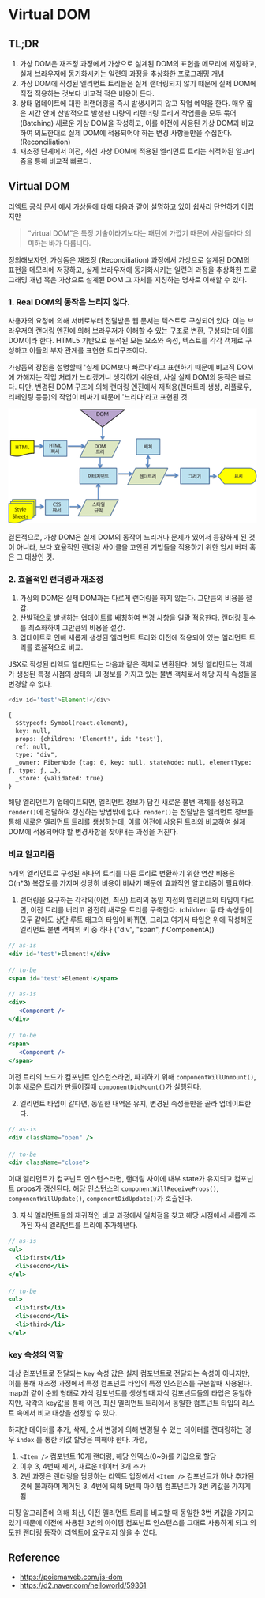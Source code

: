 # Virtual DOM

## TL;DR

1. 가상 DOM은 재조정 과정에서 가상으로 설계된 DOM의 표현을 메모리에 저장하고, 실제 브라우저에 동기화시키는
일련의 과정을 추상화한 프로그래밍 개념
2. 가상 DOM에 작성된 엘리먼트 트리들은 실제 랜더링되지 않기 떄문에 실제 DOM에 직접 적용하는 것보다 비교적 적은 비용이 든다.
3. 상태 업데이트에 대한 리랜더링을 즉시 발생시키지 않고 작업 예약을 한다. 매우 짧은 시간 안에 산발적으로 발생한
다량의 리랜더링 트리거 작업들을 모두 묶어(Batching) 새로운 가상 DOM을 작성하고, 이를 이전에 사용된 가상 DOM과 비교하여
의도한대로 실제 DOM에 적용되어야 하는 변경 사항들만을 수집한다. (Reconciliation)
4. 재조정 단계에서 이전, 최신 가상 DOM에 적용된 엘리먼트 트리는 최적화된 알고리즘을 통해 비교적 빠르다.

## Virtual DOM

[리엑트 공식 문서](https://ko.legacy.reactjs.org/docs/faq-internals.html#gatsby-focus-wrapper)
에서 가상돔에 대해 다음과 같이 설명하고 있어 쉽사리 단언하기 어렵지만

> “virtual DOM”은 특정 기술이라기보다는 패턴에 가깝기 때문에 사람들마다 의미하는 바가 다릅니다.

정의해보자면, 가상돔은 재조정 (Reconciliation) 과정에서 가상으로 설계된 DOM의 표현을 메모리에 저장하고, 
실제 브라우저에 동기화시키는 일련의 과정을 추상화한 프로그래밍 개념 혹은 가상으로 설계된 DOM 그 자체를 지칭하는 
명사로 이해할 수 있다.

### 1. Real DOM의 동작은 느리지 않다.

사용자의 요청에 의해 서버로부터 전달받은 웹 문서는 텍스트로 구성되어 있다. 이는 브라우저의 랜더링 엔진에 의해
브라우저가 이해할 수 있는 구조로 변환, 구성되는데 이를 DOM이라 한다. HTML5 기반으로 분석된 모든 요소와 속성,
텍스트를 각각 객체로 구성하고 이들의 부자 관계를 표현한 트리구조이다.

가상돔의 장점을 설명할때 '실제 DOM보다 빠르다'라고 표현하기 때문에 비교적 DOM에 가해지는 작업 처리가 느리겠거니
생각하기 쉬운데, 사실 실제 DOM의 동작은 빠르다. 다만, 변경된 DOM 구조에 의해 랜더링 엔진에서 재적용(랜더트리
생성, 리플로우, 리페인팅 등등)의 작업이 비싸기 때문에 '느리다'라고 표현된 것.

![Rendering Operation](./images/rendering-operation.png)

결론적으로, 가상 DOM은 실제 DOM의 동작이 느리거나 문제가 있어서 등장하게 된 것이 아니라, 보다 효율적인 랜더링
사이클을 고안된 기법들을 적용하기 위한 임시 버퍼 혹은 그 대상인 것.  

### 2. 효율적인 랜더링과 재조정

1. 가상의 DOM은 실제 DOM과는 다르게 랜더링을 하지 않는다. 그만큼의 비용을 절감.
2. 산발적으로 발생하는 업데이트를 배칭하여 변경 사항을 일괄 적용한다. 랜더링 횟수를 최소화하여 그만큼의 비용을 절감.
3. 업데이트로 인해 새롭게 생성된 엘리먼트 트리와 이전에 적용되어 있는 엘리먼트 트리를 효율적으로 비교.

JSX로 작성된 리엑트 엘리먼트는 다음과 같은 객체로 변환된다. 해당 엘리먼트는 객체가 생성된
특정 시점의 상태와 UI 정보를 가지고 있는 불변 객체로서 해당 자식 속성들을 변경할 수 없다.

```js
<div id='test'>Element!</div>
```
```text
{
  $$typeof: Symbol(react.element),
  key: null,
  props: {children: 'Element!', id: 'test'},
  ref: null,
  type: "div",
  _owner: FiberNode {tag: 0, key: null, stateNode: null, elementType: ƒ, type: ƒ, …},
  _store: {validated: true}
}
```

해당 엘리먼트가 업데이트되면, 엘리먼트 정보가 담긴 새로운 불변 객체를 생성하고 `render()`에 전달하여 
갱신하는 방법밖에 없다. `render()`는 전달받은 엘리먼트 정보를 통해 새로운 엘리먼트 트리를 생성하는데, 
이를 이전에 사용된 트리와 비교하여 실제 DOM에 적용되어야 할 변경사항을 찾아내는 과정을 거친다.

### 비교 알고리즘

n개의 엘리먼트로 구성된 하나의 트리를 다른 트리로 변환하기 위한 연산 비용은 O(n*3) 복잡도를 가지며 
상당히 비용이 비싸기 때문에 효과적인 알고리즘이 필요하다.

1. 랜더링을 요구하는 각각의(이전, 최신) 트리의 동일 지점의 엘리먼트의 타입이 다르면, 이전 트리를
버리고 완전히 새로운 트리를 구축한다. (children 등 타 속성들이 모두 같아도 상단 루트 태그의 
타입이 바뀌면, 그리고 여기서 타입은 위에 작성해둔 엘리먼트 불변 객체의 키 중 하나 ("div", "span", _f_ ComponentA))

```jsx
// as-is
<div id='test'>Element!</div>

// to-be
<span id='test'>Element!</span>
```
```jsx
// as-is
<div>
   <Component />
</div>

// to-be
<span>
   <Component />
</span>
```

이전 트리의 노드가 컴포넌트 인스턴스라면, 파괴하기 위해 `componentWillUnmount()`, 이후 새로운 트리가
만들어질때 `componentDidMount()`가 실행된다.

2. 엘리먼트 타입이 같다면, 동일한 내역은 유지, 변경된 속성들만을 골라 업데이트한다.

```jsx
// as-is
<div className="open" />

// to-be
<div className="close">
```

이때 엘리먼트가 컴포넌트 인스턴스라면, 랜더링 사이에 내부 state가 유지되고 컴포넌트 props가 갱신된다. 
해당 인스턴스의 `componentWillReceiveProps()`, `componentWillUpdate()`, 
`componentDidUpdate()`가 호출된다.

3. 자식 엘리먼트들의 재귀적인 비교 과정에서 일치점을 찾고 해당 시점에서 새롭게 추가된 자식 엘리먼트를 
트리에 추가해낸다.

```jsx
// as-is
<ul>
  <li>first</li>
  <li>second</li>
</ul>

// to-be
<ul>
  <li>first</li>
  <li>second</li>
  <li>third</li>
</ul>
```

### key 속성의 역할

대상 컴포넌트로 전달되는 `key` 속성 값은 실제 컴포넌트로 전달되는 속성이 아니지만, 이를 통해 
재조정 과정에서 특정 컴포넌트 타입의 특정 인스턴스를 구분할때 사용된다.
map과 같이 순회 형태로 자식 컴포넌트를 생성할때 자식 컴포넌트들의 타입은 동일하지만, 각각의
key값을 통해 이전, 최신 엘리먼트 트리에서 동일한 컴포넌트 타입의 리스트 속에서 비교 대상을
선정할 수 있다. 

하지만 데이터를 추가, 삭제, 순서 변경에 의해 변경될 수 있는 데이터를 랜더링하는 경우 `index`
를 통한 키값 할당은 피해야 한다. 가령,

1. `<Item />` 컴포넌트 10개 랜더링, 해당 인덱스(0~9)를 키값으로 할당
2. 이후 3, 4번째 제거, 새로운 데이터 3개 추가
3. 2번 과정은 랜더링을 담당하는 리엑트 입장에서 `<Item />` 컴포넌트가 하나 추가된 것에 불과하며
제거된 3, 4번에 의해 5번째 아이템 컴포넌트가 3번 키값을 가지게 됨

디핑 알고리즘에 의해 최신, 이전 엘리먼트 트리를 비교할 때 동일한 3번 키값을 가지고 있기 때문에
이전에 사용된 3번의 아이템 컴포넌트 인스턴스를 그대로 사용하게 되고 의도한 랜더링 동작이 리엑트에
요구되지 않을 수 있다.











 













## Reference

- https://poiemaweb.com/js-dom
- https://d2.naver.com/helloworld/59361

